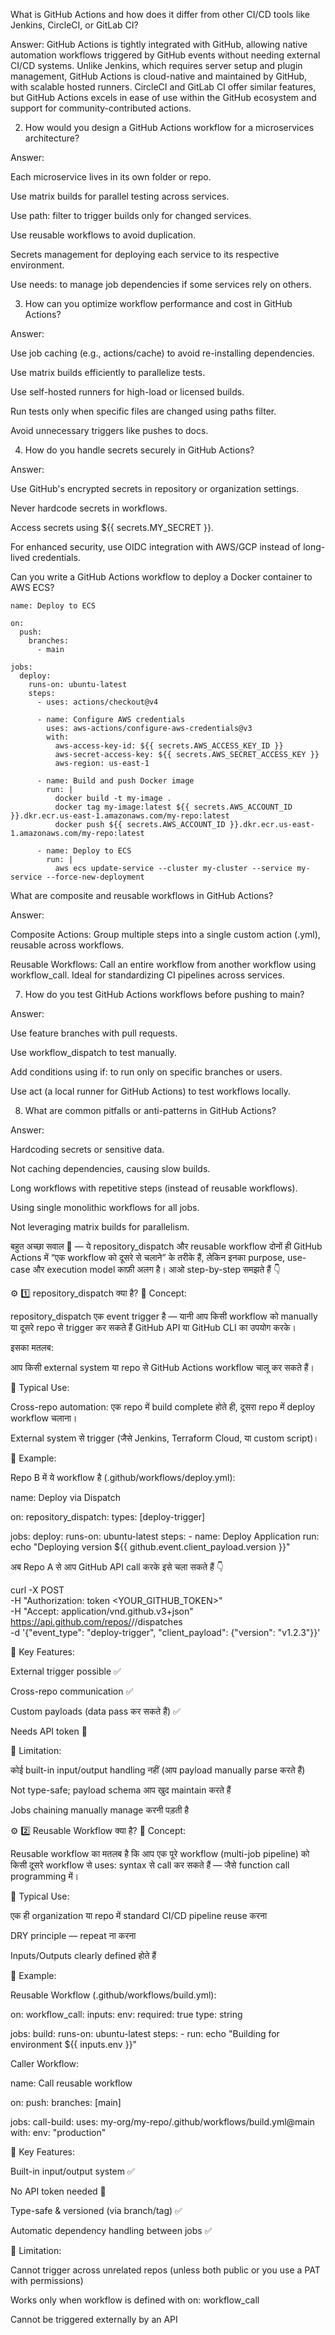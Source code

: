 What is GitHub Actions and how does it differ from other CI/CD tools like Jenkins, CircleCI, or GitLab CI?

Answer:
GitHub Actions is tightly integrated with GitHub, allowing native automation workflows triggered by GitHub events without needing external CI/CD systems. Unlike Jenkins, which requires server setup and plugin management, GitHub Actions is cloud-native and maintained by GitHub, with scalable hosted runners. CircleCI and GitLab CI offer similar features, but GitHub Actions excels in ease of use within the GitHub ecosystem and support for community-contributed actions.

2. How would you design a GitHub Actions workflow for a microservices architecture?

Answer:

Each microservice lives in its own folder or repo.

Use matrix builds for parallel testing across services.

Use path: filter to trigger builds only for changed services.

Use reusable workflows to avoid duplication.

Secrets management for deploying each service to its respective environment.

Use needs: to manage job dependencies if some services rely on others.

3. How can you optimize workflow performance and cost in GitHub Actions?

Answer:

Use job caching (e.g., actions/cache) to avoid re-installing dependencies.

Use matrix builds efficiently to parallelize tests.

Use self-hosted runners for high-load or licensed builds.

Run tests only when specific files are changed using paths filter.

Avoid unnecessary triggers like pushes to docs.

4. How do you handle secrets securely in GitHub Actions?

Answer:

Use GitHub's encrypted secrets in repository or organization settings.

Never hardcode secrets in workflows.

Access secrets using ${{ secrets.MY_SECRET }}.

For enhanced security, use OIDC integration with AWS/GCP instead of long-lived credentials.

Can you write a GitHub Actions workflow to deploy a Docker container to AWS ECS?
```
name: Deploy to ECS

on:
  push:
    branches:
      - main

jobs:
  deploy:
    runs-on: ubuntu-latest
    steps:
      - uses: actions/checkout@v4

      - name: Configure AWS credentials
        uses: aws-actions/configure-aws-credentials@v3
        with:
          aws-access-key-id: ${{ secrets.AWS_ACCESS_KEY_ID }}
          aws-secret-access-key: ${{ secrets.AWS_SECRET_ACCESS_KEY }}
          aws-region: us-east-1

      - name: Build and push Docker image
        run: |
          docker build -t my-image .
          docker tag my-image:latest ${{ secrets.AWS_ACCOUNT_ID }}.dkr.ecr.us-east-1.amazonaws.com/my-repo:latest
          docker push ${{ secrets.AWS_ACCOUNT_ID }}.dkr.ecr.us-east-1.amazonaws.com/my-repo:latest

      - name: Deploy to ECS
        run: |
          aws ecs update-service --cluster my-cluster --service my-service --force-new-deployment
```

What are composite and reusable workflows in GitHub Actions?

Answer:

Composite Actions: Group multiple steps into a single custom action (.yml), reusable across workflows.

Reusable Workflows: Call an entire workflow from another workflow using workflow_call. Ideal for standardizing CI pipelines across services.

7. How do you test GitHub Actions workflows before pushing to main?

Answer:

Use feature branches with pull requests.

Use workflow_dispatch to test manually.

Add conditions using if: to run only on specific branches or users.

Use act (a local runner for GitHub Actions) to test workflows locally.

8. What are common pitfalls or anti-patterns in GitHub Actions?

Answer:

Hardcoding secrets or sensitive data.

Not caching dependencies, causing slow builds.

Long workflows with repetitive steps (instead of reusable workflows).

Using single monolithic workflows for all jobs.

Not leveraging matrix builds for parallelism.

बहुत अच्छा सवाल 👏 — ये repository_dispatch और reusable workflow दोनों ही GitHub Actions में “एक workflow को दूसरे से चलाने” के तरीके हैं,
लेकिन इनका purpose, use-case और execution model काफ़ी अलग है।
आओ step-by-step समझते हैं 👇

⚙️ 1️⃣ repository_dispatch क्या है?
🔸 Concept:

repository_dispatch एक event trigger है — यानी आप किसी workflow को manually या दूसरे repo से trigger कर सकते हैं
GitHub API या GitHub CLI का उपयोग करके।

इसका मतलब:

आप किसी external system या repo से GitHub Actions workflow चालू कर सकते हैं।

🔹 Typical Use:

Cross-repo automation: एक repo में build complete होते ही, दूसरा repo में deploy workflow चलाना।

External system से trigger (जैसे Jenkins, Terraform Cloud, या custom script)।

🧱 Example:

Repo B में ये workflow है (.github/workflows/deploy.yml):

name: Deploy via Dispatch

on:
  repository_dispatch:
    types: [deploy-trigger]

jobs:
  deploy:
    runs-on: ubuntu-latest
    steps:
      - name: Deploy Application
        run: echo "Deploying version ${{ github.event.client_payload.version }}"


अब Repo A से आप GitHub API call करके इसे चला सकते हैं 👇

curl -X POST \
  -H "Authorization: token <YOUR_GITHUB_TOKEN>" \
  -H "Accept: application/vnd.github.v3+json" \
  https://api.github.com/repos/<org>/<repoB>/dispatches \
  -d '{"event_type": "deploy-trigger", "client_payload": {"version": "v1.2.3"}}'

🔹 Key Features:

External trigger possible ✅

Cross-repo communication ✅

Custom payloads (data pass कर सकते हैं) ✅

Needs API token 🔐

🔸 Limitation:

कोई built-in input/output handling नहीं (आप payload manually parse करते हैं)

Not type-safe; payload schema आप खुद maintain करते हैं

Jobs chaining manually manage करनी पड़ती है

⚙️ 2️⃣ Reusable Workflow क्या है?
🔸 Concept:

Reusable workflow का मतलब है कि आप एक पूरे workflow (multi-job pipeline) को किसी दूसरे workflow से uses: syntax से call कर सकते हैं —
जैसे function call programming में।

🔹 Typical Use:

एक ही organization या repo में standard CI/CD pipeline reuse करना

DRY principle — repeat ना करना

Inputs/Outputs clearly defined होते हैं

🧱 Example:

Reusable Workflow (.github/workflows/build.yml):

on:
  workflow_call:
    inputs:
      env:
        required: true
        type: string

jobs:
  build:
    runs-on: ubuntu-latest
    steps:
      - run: echo "Building for environment ${{ inputs.env }}"


Caller Workflow:

name: Call reusable workflow

on:
  push:
    branches: [main]

jobs:
  call-build:
    uses: my-org/my-repo/.github/workflows/build.yml@main
    with:
      env: "production"

🔹 Key Features:

Built-in input/output system ✅

No API token needed 🚫

Type-safe & versioned (via branch/tag) ✅

Automatic dependency handling between jobs ✅

🔸 Limitation:

Cannot trigger across unrelated repos (unless both public or you use a PAT with permissions)

Works only when workflow is defined with on: workflow_call

Cannot be triggered externally by an API
